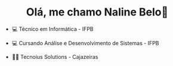<!--
**Nahline/Nahline** is a ✨ _special_ ✨ repository because its `README.md` (this file) appears on your GitHub profile.

Here are some ideas to get you started:

- 🔭 I’m currently working on ...
- 🌱 I’m currently learning ...
- 👯 I’m looking to collaborate on ...
- 🤔 I’m looking for help with ...
- 💬 Ask me about ...
- 📫 How to reach me: ...
- 😄 Pronouns: ...
- ⚡ Fun fact: ...
-->
<h1 align="center">Olá, me chamo Naline Belo🎈</h1>

- 💻 Técnico em Informática - IFPB

- 💻 Cursando Análise e Desenvolvimento de Sistemas - IFPB

- 👨‍💻 Tecnoius Solutions - Cajazeiras
